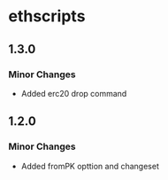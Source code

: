 # ethscripts

## 1.3.0

### Minor Changes

- Added erc20 drop command

## 1.2.0

### Minor Changes

- Added fromPK opttion and changeset
